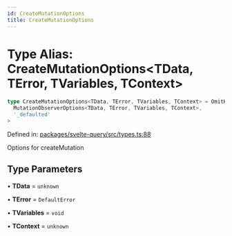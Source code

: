 ```yaml
---
id: CreateMutationOptions
title: CreateMutationOptions
---
```


<!-- DO NOT EDIT: this page is autogenerated from the type comments -->

# Type Alias: CreateMutationOptions\<TData, TError, TVariables, TContext\>

```ts
type CreateMutationOptions<TData, TError, TVariables, TContext> = OmitKeyof<
  MutationObserverOptions<TData, TError, TVariables, TContext>,
  '_defaulted'
>
```

Defined in: [packages/svelte-query/src/types.ts:88](https://github.com/TanStack/query/blob/main/packages/svelte-query/src/types.ts#L88)

Options for createMutation

## Type Parameters

• **TData** = `unknown`

• **TError** = `DefaultError`

• **TVariables** = `void`

• **TContext** = `unknown`
